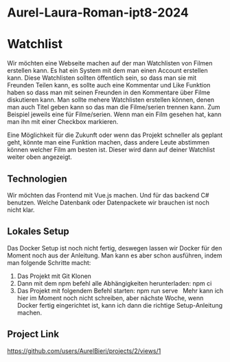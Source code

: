 # Aurel-Laura-Roman-ipt8-2024

# Watchlist
Wir möchten eine Webseite machen auf der man Watchlisten von Filmen erstellen kann. Es hat ein System mit dem man einen Account erstellen kann. Diese Watchlisten sollten öffentlich sein, so dass man sie 
mit Freunden Teilen kann, es sollte auch eine Kommentar und Like Funktion haben so dass man mit seinen Freunden in den Kommentare über Filme diskutieren kann.
Man sollte mehere Watchlisten erstellen können, denen man auch Titel geben kann so das man die Filme/serien trennen kann. Zum Beispiel jeweils eine für Filme/serien.
Wenn man ein Film gesehen hat, kann man ihn mit einer Checkbox markieren.

Eine Möglichkeit für die Zukunft oder wenn das Projekt schneller als geplant geht, könnte man eine Funktion machen, dass andere Leute abstimmen können welcher Film am besten ist. Dieser wird dann auf deiner Watchlist weiter oben angezeigt.

## Technologien
Wir möchten das Frontend mit Vue.js machen. Und für das backend C# benutzen.
Welche Datenbank oder Datenpackete wir brauchen ist noch nicht klar.

## Lokales Setup
Das Docker Setup ist noch nicht fertig, deswegen lassen wir Docker für den Moment noch aus der Anleitung.
Man kann es aber schon ausführen, indem man folgende Schritte macht:
1. Das Projekt mit Git Klonen
2. Dann mit dem npm befehl alle Abhängigkeiten herunterladen: npm ci
3. Das Projekt mit folgendem Befehl starten: npm run serve
&nbsp;
Mehr kann ich hier im Moment noch nicht schreiben, aber nächste Woche, wenn Docker fertig eingerichtet ist, kann ich dann die richtige Setup-Anleitung machen.

## Project Link
https://github.com/users/AurelBieri/projects/2/views/1
